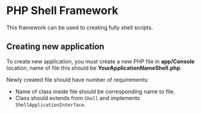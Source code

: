 PHP Shell Framework
================================

This framework can be used to creating fully shell scripts.

Creating new application
-------------------------------
To create new application, you must create a new PHP file in __app/Console__ location, name of file this should be __YourApplicationNameShell.php__.

Newly created file should have number of requirements:
* Name of class inside file should be corresponding name to file.
* Class should extends from `Shell` and implements `ShellApplicationInterface`.

